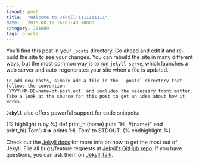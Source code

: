 ```yaml
---
layout: post
title:  "Welcome to Jekyll!1111111111"
date:   2016-08-16 16:01:49 +0800
category: 201609
tags: oracle
---
```

You’ll find this post in your `_posts` directory. Go ahead and edit it and re-build the site to see your changes. You can rebuild the site in many different ways, but the most common way is to run `jekyll serve`, which launches a web server and auto-regenerates your site when a file is updated.

<!--break-->

	To add new posts, simply add a file in the `_posts` directory that follows the convention 
	`YYYY-MM-DD-name-of-post.ext` and includes the necessary front matter. Take a look at the source for this post to get an idea about how it works.

**``Jekyll``** also offers powerful support for code snippets:

{% highlight ruby %}
def print_hi(name)
  puts "Hi, #{name}"
end
print_hi('Tom')
#=> prints 'Hi, Tom' to STDOUT.
{% endhighlight %}

Check out the [Jekyll docs][jekyll-docs] for more info on how to get the most out of Jekyll. File all bugs/feature requests at [Jekyll’s GitHub repo][jekyll-gh]. If you have questions, you can ask them on [Jekyll Talk][jekyll-talk].

[jekyll-docs]: http://jekyllrb.com/docs/home
[jekyll-gh]:   https://github.com/jekyll/jekyll
[jekyll-talk]: https://talk.jekyllrb.com/
